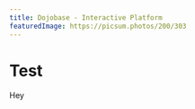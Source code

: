```yaml
---
title: Dojobase - Interactive Platform
featuredImage: https://picsum.photos/200/303
---
```


# Test

Hey
